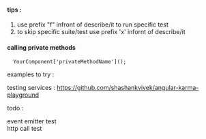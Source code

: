 
#### tips : 

1. use prefix "f" infront of describe/it to run specific test
2. to skip specific suite/test use prefix 'x' infornt of describe/it 

#### calling private methods

      YourComponent['privateMethodName']();

examples to try :   

testing services : https://github.com/shashankvivek/angular-karma-playground


todo :  

event emitter test  
http call test
